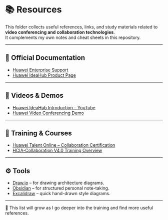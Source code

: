 # 📚 Resources

This folder collects useful references, links, and study materials related to **video conferencing and collaboration technologies**.  
It complements my own notes and cheat sheets in this repository.

---

## 🔗 Official Documentation
- [Huawei Enterprise Support](https://support.huawei.com/enterprise/)
- [Huawei IdeaHub Product Page](https://e.huawei.com/ae/products/enterprise-collaboration/ideahub/ideahub-s2)  

---

## 🎥 Videos & Demos
- [Huawei IdeaHub Introduction – YouTube](https://www.youtube.com/watch?v=dxz9nBPdScY&list=PLHa-ZKzBqrVQbNwSL7-dJYnZAkgnDaEGk&ab_channel=IdeaHub)  
- [Huawei Video Conferencing Demo](https://www.youtube.com/watch?v=aqdQvt3EymU&ab_channel=HuaweiITProducts%26Solutions)  

---

## 📝 Training & Courses
- [Huawei Talent Online – Collaboration Certification](https://e.huawei.com/en/talent/#/certification/hcia)
- [HCIA-Collaboration V4.0 Training Overview](https://e.huawei.com/en/talent/cert/#/cert/exam-details?certifiedId=10015)

---

## ⚙️ Tools
- [Draw.io](https://app.diagrams.net/) – for drawing architecture diagrams.  
- [Obsidian](https://obsidian.md/) – for structured personal note-taking.  
- [Excalidraw](https://excalidraw.com/) – quick hand-drawn style diagrams.  

---

📌 This list will grow as I go deeper into the training and find more useful references.  
